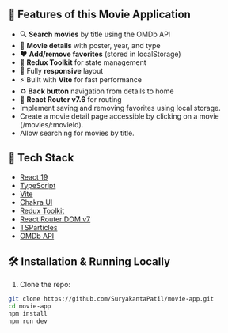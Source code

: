 ## 🚀 Features of this Movie Application

- 🔍 **Search movies** by title using the OMDb API
- 🎥 **Movie details** with poster, year, and type
- ❤️ **Add/remove favorites** (stored in localStorage)
- 🧠 **Redux Toolkit** for state management
- 📱 Fully **responsive** layout
- ⚡ Built with **Vite** for fast performance
- ♻️ **Back button** navigation from details to home
- 🔗 **React Router v7.6** for routing
-   Implement saving and removing favorites using local storage.
-   Create a movie detail page accessible by clicking on a movie (/movies/:movieId).
-   Allow searching for movies by title.


## 🧰 Tech Stack

- [React 19](https://react.dev)
- [TypeScript](https://www.typescriptlang.org/)
- [Vite](https://vitejs.dev/)
- [Chakra UI](https://chakra-ui.com/)
- [Redux Toolkit](https://redux-toolkit.js.org/)
- [React Router DOM v7](https://reactrouter.com/)
- [TSParticles](https://particles.js.org/)
- [OMDb API](https://www.omdbapi.com/)

## 🛠️ Installation & Running Locally

1. Clone the repo:

```bash
git clone https://github.com/SuryakantaPatil/movie-app.git
cd movie-app
npm install
npm run dev
